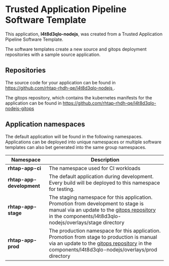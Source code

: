 # Trusted Application Pipeline Software Template

This application, **l4t8d3qlo-nodejs**, was created from a Trusted Application Pipeline Software Template.

The software templates create a new source and gitops deployment repositories with a sample source application. 

## Repositories

The source code for your application can be found in [https://github.com/rhtap-rhdh-qe/l4t8d3qlo-nodejs ](https://github.com/rhtap-rhdh-qe/l4t8d3qlo-nodejs ).
 
The gitops repository, which contains the kubernetes manifests for the application can be found in 
[https://github.com/rhtap-rhdh-qe/l4t8d3qlo-nodejs-gitops ](https://github.com/rhtap-rhdh-qe/l4t8d3qlo-nodejs-gitops ) 

## Application namespaces 

The default application will be found in the following namespaces. Applications can be deployed into unique namespaces or multiple software templates can also bet generated into the same group namespaces.  

|  Namespace   |  Description   |  
| -------- | -------- |
| **rhtap-app-ci** | The namespace used for CI workloads |
| **rhtap-app-development** | The default application during development. Every build will be deployed to this namespace for testing. |
| **rhtap-app-stage** | The staging namespace for this application. Promotion from development to stage is manual via an update to the [gitops repository](https://github.com/rhtap-rhdh-qe/l4t8d3qlo-nodejs-gitops ) in the components/l4t8d3qlo-nodejs/overlays/stage directory |
| **rhtap-app-prod** | The production namespace for this application. Promotion from stage to production is manual via an update to the [gitops repository](https://github.com/rhtap-rhdh-qe/l4t8d3qlo-nodejs-gitops ) in the components/l4t8d3qlo-nodejs/overlays/prod directory |